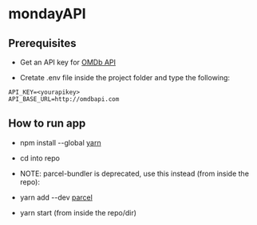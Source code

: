 # mondayAPI

## Prerequisites
- Get an API key for [OMDb API](https://www.omdbapi.com/)

- Cretate .env file inside the project folder and type the following:

```
API_KEY=<yourapikey>
API_BASE_URL=http://omdbapi.com
```

## How to run app
- npm install --global [yarn](https://classic.yarnpkg.com/lang/en/docs/install/#mac-stable)

- cd into repo

- NOTE: parcel-bundler is deprecated, use this instead (from inside the repo):

- yarn add --dev [parcel](https://parceljs.org/getting-started/webapp/)

- yarn start (from inside the repo/dir)

